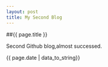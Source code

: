 ```yaml
---
layout: post
title: My Second Blog
---
```


##{{ page.title }}

Second Github blog,almost successed.

{{ page.date | data_to_string}}